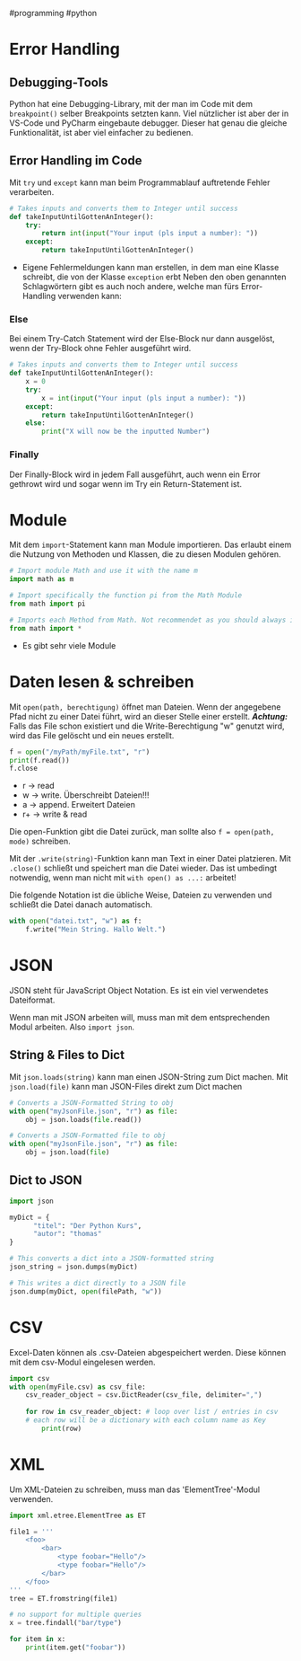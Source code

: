 #programming 
#python 


# Error Handling
## Debugging-Tools
Python hat eine Debugging-Library, mit der man im Code mit dem `breakpoint()` selber Breakpoints setzten kann. 
Viel nützlicher ist aber der in VS-Code und PyCharm eingebaute debugger. Dieser hat genau die gleiche Funktionalität, ist aber viel einfacher zu bedienen.

## Error Handling im Code
Mit `try` und `except` kann man beim Programmablauf auftretende Fehler verarbeiten. 
```python
# Takes inputs and converts them to Integer until success
def takeInputUntilGottenAnInteger():
	try:
		return int(input("Your input (pls input a number): "))
	except:
		return takeInputUntilGottenAnInteger()
```

- Eigene Fehlermeldungen kann man erstellen, in dem man eine Klasse schreibt, die von der Klasse `exception` erbt
Neben den oben genannten Schlagwörtern gibt es auch noch andere, welche man fürs Error-Handling verwenden kann:
### Else
Bei einem Try-Catch Statement wird der Else-Block nur dann ausgelöst, wenn der Try-Block ohne Fehler ausgeführt wird.
```python
# Takes inputs and converts them to Integer until success
def takeInputUntilGottenAnInteger():
	x = 0
	try:
		x = int(input("Your input (pls input a number): "))
	except:
		return takeInputUntilGottenAnInteger()
	else:
		print("X will now be the inputted Number")
```
### Finally
Der Finally-Block wird in jedem Fall ausgeführt, auch wenn ein Error gethrowt wird und sogar wenn im Try ein Return-Statement ist.

# Module
Mit dem `import`-Statement kann man Module importieren. Das erlaubt einem die Nutzung von Methoden und Klassen, die zu diesen Modulen gehören.
```python
# Import module Math and use it with the name m
import math as m

# Import specifically the function pi from the Math Module
from math import pi

# Imports each Method from Math. Not recommendet as you should always import exactly what you need. Different Libraries can have the same Method names, this prevents corresponding Errors.
from math import *
```
- Es gibt sehr viele Module
# Daten lesen & schreiben
Mit `open(path, berechtigung)` öffnet man Dateien. Wenn der angegebene Pfad nicht zu einer Datei führt, wird an dieser Stelle einer erstellt.
***Achtung:*** Falls das File schon existiert und die Write-Berechtigung "w" genutzt wird, wird das File gelöscht und ein neues erstellt. 
```python
f = open("/myPath/myFile.txt", "r")
print(f.read())
f.close
```
- r  -> read
- w -> write. Überschreibt Dateien!!!
- a -> append. Erweitert Dateien
- r+ -> write & read

Die open-Funktion gibt die Datei zurück, man sollte also `f = open(path, mode)` schreiben.

Mit der `.write(string)`-Funktion kann man Text in einer Datei platzieren.
Mit `.close()` schließt und speichert man die Datei wieder. Das ist umbedingt notwendig, wenn man nicht mit `with open() as ...:` arbeitet!

Die folgende Notation ist die übliche Weise, Dateien zu verwenden und schließt die Datei danach automatisch.
```python
with open("datei.txt", "w") as f:
	f.write("Mein String. Hallo Welt.")
```
# JSON
JSON steht für JavaScript Object Notation. Es ist ein viel verwendetes Dateiformat.

Wenn man mit JSON arbeiten will, muss man mit dem entsprechenden Modul arbeiten. 
Also `import json`.
## String & Files to Dict
Mit `json.loads(string)` kann man einen JSON-String zum Dict machen.
Mit `json.load(file)` kann man JSON-Files direkt  zum Dict machen
```python
# Converts a JSON-Formatted String to obj
with open("myJsonFile.json", "r") as file:
	obj = json.loads(file.read())

# Converts a JSON-Formatted file to obj
with open("myJsonFile.json", "r") as file:
	obj = json.load(file)
```
## Dict to JSON
```python
import json

myDict = {
	  "titel": "Der Python Kurs",
	  "autor": "thomas"
}

# This converts a dict into a JSON-formatted string
json_string = json.dumps(myDict)

# This writes a dict directly to a JSON file
json.dump(myDict, open(filePath, "w"))
```
# CSV
Excel-Daten können als .csv-Dateien abgespeichert werden. Diese können mit dem csv-Modul eingelesen werden.
```python
import csv
with open(myFile.csv) as csv_file:
	csv_reader_object = csv.DictReader(csv_file, delimiter=",")
	
	for row in csv_reader_object: # loop over list / entries in csv
	# each row will be a dictionary with each column name as Key
		print(row)
```
# XML
Um XML-Dateien zu schreiben, muss man das 'ElementTree'-Modul verwenden.
```python
import xml.etree.ElementTree as ET

file1 = '''
	<foo>
		<bar>
			<type foobar="Hello"/>
			<type foobar="Hello"/>
		</bar>
	</foo>
'''
tree = ET.fromstring(file1)

# no support for multiple queries
x = tree.findall("bar/type")

for item in x:
	print(item.get("foobar"))
	
```
